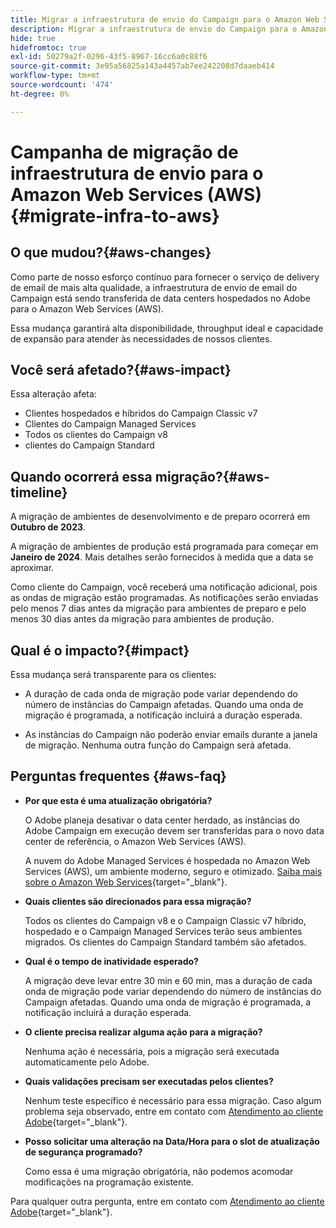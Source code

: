 ```yaml
---
title: Migrar a infraestrutura de envio do Campaign para o Amazon Web Services (AWS)
description: Migrar a infraestrutura de envio do Campaign para o Amazon Web Services (AWS)
hide: true
hidefromtoc: true
exl-id: 50279a2f-0296-43f5-8967-16cc6a0c88f6
source-git-commit: 3e95a56825a143a4457ab7ee242208d7daaeb414
workflow-type: tm+mt
source-wordcount: '474'
ht-degree: 0%

---
```


# Campanha de migração de infraestrutura de envio para o Amazon Web Services (AWS) {#migrate-infra-to-aws}

## O que mudou?{#aws-changes}

Como parte de nosso esforço contínuo para fornecer o serviço de delivery de email de mais alta qualidade, a infraestrutura de envio de email do Campaign está sendo transferida de data centers hospedados no Adobe para o Amazon Web Services (AWS).

Essa mudança garantirá alta disponibilidade, throughput ideal e capacidade de expansão para atender às necessidades de nossos clientes.

## Você será afetado?{#aws-impact}

Essa alteração afeta:

* Clientes hospedados e híbridos do Campaign Classic v7
* Clientes do Campaign Managed Services
* Todos os clientes do Campaign v8
* clientes do Campaign Standard

## Quando ocorrerá essa migração?{#aws-timeline}

A migração de ambientes de desenvolvimento e de preparo ocorrerá em **Outubro de 2023**.

A migração de ambientes de produção está programada para começar em **Janeiro de 2024**. Mais detalhes serão fornecidos à medida que a data se aproximar.

Como cliente do Campaign, você receberá uma notificação adicional, pois as ondas de migração estão programadas. As notificações serão enviadas pelo menos 7 dias antes da migração para ambientes de preparo e pelo menos 30 dias antes da migração para ambientes de produção.

## Qual é o impacto?{#impact}

Essa mudança será transparente para os clientes:

* A duração de cada onda de migração pode variar dependendo do número de instâncias do Campaign afetadas. Quando uma onda de migração é programada, a notificação incluirá a duração esperada.

* As instâncias do Campaign não poderão enviar emails durante a janela de migração. Nenhuma outra função do Campaign será afetada.


## Perguntas frequentes {#aws-faq}

* **Por que esta é uma atualização obrigatória?**

  O Adobe planeja desativar o data center herdado, as instâncias do Adobe Campaign em execução devem ser transferidas para o novo data center de referência, o Amazon Web Services (AWS).

  A nuvem do Adobe Managed Services é hospedada no Amazon Web Services (AWS), um ambiente moderno, seguro e otimizado. [Saiba mais sobre o Amazon Web Services](https://aws.amazon.com/application-hosting/benefits/){target="_blank"}.

* **Quais clientes são direcionados para essa migração?**

  Todos os clientes do Campaign v8 e o Campaign Classic v7 híbrido, hospedado e o Campaign Managed Services terão seus ambientes migrados. Os clientes do Campaign Standard também são afetados.

* **Qual é o tempo de inatividade esperado?**

  A migração deve levar entre 30 min e 60 min, mas a duração de cada onda de migração pode variar dependendo do número de instâncias do Campaign afetadas. Quando uma onda de migração é programada, a notificação incluirá a duração esperada.

* **O cliente precisa realizar alguma ação para a migração?**

  Nenhuma ação é necessária, pois a migração será executada automaticamente pelo Adobe.

* **Quais validações precisam ser executadas pelos clientes?**

  Nenhum teste específico é necessário para essa migração. Caso algum problema seja observado, entre em contato com [Atendimento ao cliente Adobe](https://experienceleague.adobe.com/?support-solution=Campaign#support){target="_blank"}.


* **Posso solicitar uma alteração na Data/Hora para o slot de atualização de segurança programado?**

  Como essa é uma migração obrigatória, não podemos acomodar modificações na programação existente.

Para qualquer outra pergunta, entre em contato com [Atendimento ao cliente Adobe](https://experienceleague.adobe.com/?support-solution=Campaign#support){target="_blank"}.
